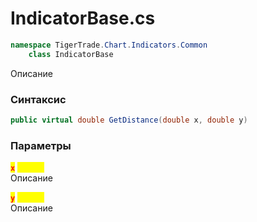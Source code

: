 
# IndicatorBase.cs
```csharp
namespace TigerTrade.Chart.Indicators.Common  
    class IndicatorBase
```

Описание

### Синтаксис
```csharp
public virtual double GetDistance(double x, double y)
```

### Параметры
<mark style="color:red;">**`x`**</mark> <mark style="color:yellow;">`double`</mark>  
 Описание  
  
<mark style="color:red;">**`y`**</mark> <mark style="color:yellow;">`double`</mark>  
 Описание  
  

                    
                    